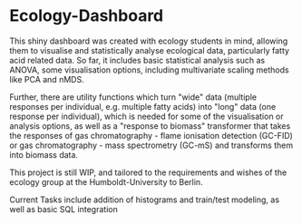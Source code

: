# Ecology-Dashboard

This shiny dashboard was created with ecology students in mind, allowing them to visualise and statistically analyse ecological data, particularly fatty acid related data. So far, it includes basic statistical analysis such as ANOVA, some visualisation options, including multivariate scaling methods like PCA and nMDS.

Further, there are utility functions which turn "wide" data (multiple responses per individual, e.g. multiple fatty acids) into "long" data (one response per individual), which is needed for some of the visualisation or analysis options, as well as a "response to biomass" transformer that takes the responses of gas chromatography - flame ionisation detection (GC-FID) or gas chromatography - mass spectrometry (GC-mS) and transforms them into biomass data.

This project is still WIP, and tailored to the requirements and wishes of the ecology group at the Humboldt-University to Berlin.

Current Tasks include addition of histograms and train/test modeling, as well as basic SQL integration